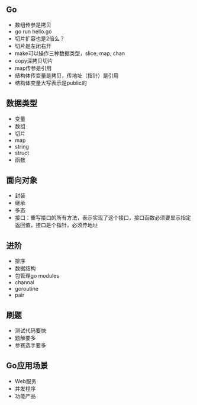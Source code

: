 ## Go
- 数组传参是拷贝
- go run hello.go
- 切片扩容也是2倍么？
- 切片是左闭右开
- make可以操作三种数据类型，slice, map, chan
- copy深拷贝切片
- map传参是引用
- 结构体传变量是拷贝，传地址（指针）是引用
- 结构体变量大写表示是public的
## 数据类型
- 变量
- 数组
- 切片
- map
- string
- struct
- 函数

## 面向对象
- 封装
- 继承
- 多态
- 接口：重写接口的所有方法，表示实现了这个接口，接口函数必须要显示指定返回值，接口是个指针，必须传地址
## 进阶
- 排序
- 数据结构
- 包管理go modules
- channal
- goroutine
- pair
## 刷题
- 测试代码要快
- 题解要多
- 参赛选手要多
## Go应用场景
- Web服务
- 并发程序
- 功能产品
